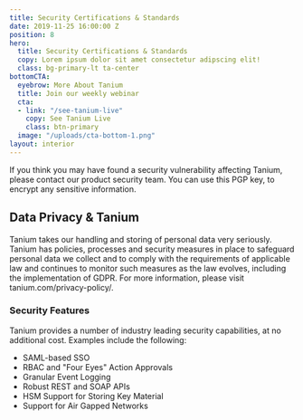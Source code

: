 ```yaml
---
title: Security Certifications & Standards
date: 2019-11-25 16:00:00 Z
position: 8
hero:
  title: Security Certifications & Standards
  copy: Lorem ipsum dolor sit amet consectetur adipscing elit!
  class: bg-primary-lt ta-center
bottomCTA:
  eyebrow: More About Tanium
  title: Join our weekly webinar
  cta:
  - link: "/see-tanium-live"
    copy: See Tanium Live
    class: btn-primary
  image: "/uploads/cta-bottom-1.png"
layout: interior
---
```


If you think you may have found a security vulnerability affecting Tanium, please contact our product security team. You can use this PGP key, to encrypt any sensitive information.

## Data Privacy & Tanium

Tanium takes our handling and storing of personal data very seriously. Tanium has policies, processes and security measures in place to safeguard personal data we collect and to comply with the requirements of applicable law and continues to monitor such measures as the law evolves, including the implementation of GDPR. For more information, please visit tanium.com/privacy-policy/.

### Security Features

Tanium provides a number of industry leading security capabilities, at no additional cost. Examples include the following:

* SAML-based SSO
* RBAC and "Four Eyes" Action Approvals
* Granular Event Logging
* Robust REST and SOAP APIs
* HSM Support for Storing Key Material
* Support for Air Gapped Networks